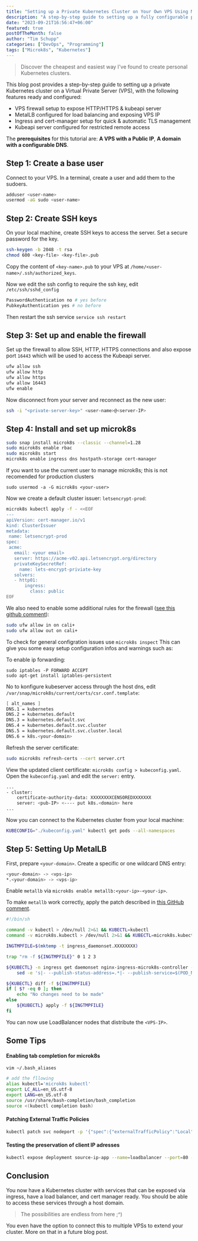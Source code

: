 ```yaml
---
title: "Setting up a Private Kubernetes Cluster on Your Own VPS Using Microk8s"
description: "A step-by-step guide to setting up a fully configurable private Kubernetes cluster"
date: "2023-09-21T16:56:47+06:00"
featured: true
postOfTheMonth: false
author: "Tim Schupp"
categories: ["DevOps", "Programming"]
tags: ["Microk8s", "Kubernetes"]
---
```


> Discover the cheapest and easiest way I've found to create personal Kubernetes clusters.

This blog post provides a step-by-step guide to setting up a private Kubernetes cluster on a Virtual Private Server (VPS), with the following features ready and configured:

- VPS firewall setup to expose HTTP/HTTPS & kubeapi server
- MetalLB configured for load balancing and exposing VPS IP
- Ingress and cert-manager setup for quick & automatic TLS management
- Kubeapi server configured for restricted remote access

The **prerequisites** for this tutorial are: **A VPS with a Public IP**, **A domain with a configurable DNS**.

## Step 1: Create a base user

Connect to your VPS. In a terminal, create a user and add them to the sudoers.

```bash
adduser <user-name>
usermod -aG sudo <user-name>
```

## Step 2: Create SSH keys

On your local machine, create SSH keys to access the server.
Set a secure password for the key.

```bash
ssh-keygen -b 2048 -t rsa
chmod 600 <key-file> <key-file>.pub
```

Copy the content of `<key-name>.pub` to your VPS at `/home/<user-name>/.ssh/authorized_keys`.

Now we edit the ssh config to require the ssh key, edit `/etc/ssh/sshd_config`

```bash
PasswordAuthentication no # yes before
PubkeyAuthentication yes # no before
```

Then restart the ssh service `service ssh restart`

## Step 3: Set up and enable the firewall

Set up the firewall to allow SSH, HTTP, HTTPS connections and also expose port `16443` which will be used to access the Kubeapi server.

```bash
ufw allow ssh
ufw allow http
ufw allow https
ufw allow 16443
ufw enable
```

Now disconnect from your server and reconnect as the new user:

```bash
ssh -i "<private-server-key>" <user-name>@<server-IP>
```

## Step 4: Install and set up microk8s

```bash
sudo snap install microk8s --classic --channel=1.28
sudo microk8s enable rbac
sudo microk8s start
microk8s enable ingress dns hostpath-storage cert-manager
```

If you want to use the current user to manage microk8s; this is not recomended for production clusters

```
sudo usermod -a -G microk8s <your-user>
```

Now we create a default cluster issuer: `letsencrypt-prod`:

```bash
microk8s kubectl apply -f - <<EOF
---
apiVersion: cert-manager.io/v1
kind: ClusterIssuer
metadata:
 name: letsencrypt-prod
spec:
 acme:
   email: <your email>
   server: https://acme-v02.api.letsencrypt.org/directory
   privateKeySecretRef:
     name: lets-encrypt-priviate-key
   solvers:
   - http01:
       ingress:
         class: public
EOF
```

We also need to enable some additional rules for the firewall ([see this github comment](https://github.com/canonical/microk8s/issues/2418#issuecomment-877350375)):

```bash
sudo ufw allow in on cali+
sudo ufw allow out on cali+
```

To check for general configration issues use `microk8s inspect`
This can give you some easy setup configuration infos and warnings such as:

To enable ip forwarding:

```
sudo iptables -P FORWARD ACCEPT
sudo apt-get install iptables-persistent
```


No to konfigure kubeserver access through the host dns, edit `/var/snap/microk8s/current/certs/csr.conf.template`:

```bash
[ alt_names ]
DNS.1 = kubernetes
DNS.2 = kubernetes.default
DNS.3 = kubernetes.default.svc
DNS.4 = kubernetes.default.svc.cluster
DNS.5 = kubernetes.default.svc.cluster.local
DNS.6 = k8s.<your-domain>
```

Refresh the server certificate:

```bash
sudo microk8s refresh-certs --cert server.crt
```

View the updated client certificate: `microk8s config > kubeconfig.yaml`.
Open the `kubeconfig.yaml` and edit the `server:` entry.

```bash
...
- cluster:
    certificate-authority-data: XXXXXXXXCENSOREDXXXXXXX
    server: <pub-IP> <---- put k8s.<domain> here
...
```

Now you can connect to the Kubernetes cluster from your local machine:

```bash
KUBECONFIG="./kubeconfig.yaml" kubectl get pods --all-namespaces
```

## Step 5: Setting Up MetalLB

First, prepare `<your-domain>`. 
Create a specific or one wildcard DNS entry:

```bash
<your-domain> -> <vps-ip>
*.<your-domain> -> <vps-ip>
```

Enable `metallb` via `microk8s enable metallb:<your-ip>-<your-ip>`.

To make `metallb` work correctly, apply the patch described in [this GitHub comment](https://github.com/canonical/microk8s/issues/824#issuecomment-1003284063).


```bash
#!/bin/sh

command -v kubectl > /dev/null 2>&1 && KUBECTL=kubectl
command -v microk8s.kubectl > /dev/null 2>&1 && KUBECTL=microk8s.kubectl

INGTMPFILE=$(mktemp -t ingress_daemonset.XXXXXXXX)

trap "rm -f ${INGTMPFILE}" 0 1 2 3

${KUBECTL} -n ingress get daemonset nginx-ingress-microk8s-controller -o yaml | \
    sed -e 's|- --publish-status-address=.*|- --publish-service=$(POD_NAMESPACE)/ingress|' > ${INGTMPFILE}

${KUBECTL} diff -f ${INGTMPFILE}
if [ $? -eq 0 ]; then
    echo "No changes need to be made"
else
    ${KUBECTL} apply -f ${INGTMPFILE}
fi
```

You can now use LoadBalancer nodes that distribute the `<VPS-IP>`.

## Some Tips

#### Enabling tab completion for microk8s

`vim ~/.bash_aliases`

```bash
# add the fllowing
alias kubectl='microk8s kubectl'
export LC_ALL=en_US.utf-8
export LANG=en_US.utf-8
source /usr/share/bash-completion/bash_completion
source <(kubectl completion bash)  
```

#### Patching External Traffic Policies

```bash
kubectl patch svc nodeport -p '{"spec":{"externalTrafficPolicy":"Local"}}'
```

#### Testing the preservation of client IP adresses

```bash
kubectl expose deployment source-ip-app --name=loadbalancer --port=80 --target-port=8080 --type=LoadBalancer
```



## Conclusion

You now have a Kubernetes cluster with services that can be exposed via ingress, have a load balancer, and cert manager ready. You should be able to access these services through a host domain. 

> The possibilities are endless from here ;^)

You even have the option to connect this to multiple VPSs to extend your cluster. More on that in a future blog post.
